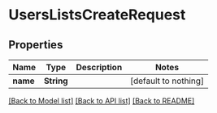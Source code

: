 # UsersListsCreateRequest


## Properties
Name | Type | Description | Notes
------------ | ------------- | ------------- | -------------
**name** | **String** |  | [default to nothing]


[[Back to Model list]](../README.md#models) [[Back to API list]](../README.md#api-endpoints) [[Back to README]](../README.md)



